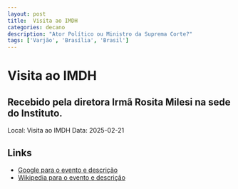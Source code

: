 ```yaml
---
layout: post
title:  Visita ao IMDH
categories: decano
description: "Ator Político ou Ministro da Suprema Corte?"
tags: ['Varjão', 'Brasília', 'Brasil']
---
```


# Visita ao IMDH
## Recebido pela diretora Irmã Rosita Milesi na sede do Instituto.
Local: Visita ao IMDH
Data: 2025-02-21

## Links 
- [Google para o evento e descrição](https://www.google.com/search?q=Gilmar%20Mendes%20%2B%20Visita%20ao%20IMDH%20Recebido%20pela%20diretora%20Irm%C3%A3%20Rosita%20Milesi%20na%20sede%20do%20Instituto.%20Varj%C3%A3o%2C%20Bras%C3%ADlia%2C%20Brasil)
- [Wikipedia para o evento e descrição](https://en.wikipedia.org/w/index.php?search=Gilmar%20Mendes%20%2B%20Visita%20ao%20IMDH%20Recebido%20pela%20diretora%20Irm%C3%A3%20Rosita%20Milesi%20na%20sede%20do%20Instituto.%20Varj%C3%A3o%2C%20Bras%C3%ADlia%2C%20Brasil)
